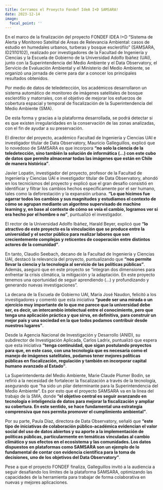 ```yaml
---
title: Cerramos el Proeycto Fondef IdeA I+D SAMSARA!
date: 2023-12-14
image:
  focal_point: ''
---
```



En el marco de la finalización del proyecto FONDEF IDEA I+D “Sistema de Alerta y Monitoreo Satelital de Áreas de Relevancia Ambiental: casos de estudio en humedales urbanos, turberas y bosque esclerófilo” (SAMSARA, ID21I10102), realizado por investigadores de la Facultad de Ingeniería y Ciencias y la Escuela de Gobierno de la Universidad Adolfo Ibáñez (UAI), junto con la Superintendencia del Medio Ambiente y el Data Observatory, el Servicio de Evaluación Ambiental y el Ministerio del Medio Ambiente, se organizó una jornada de cierre para dar a conocer los principales resultados obtenidos.

Por medio de datos de teledetección, los académicos desarrollaron un sistema automático de monitoreo de imágenes satelitales de bosque esclerófilo y matorrales, con el objetivo de mejorar los esfuerzos de cobertura espacial y temporal de fiscalización de la Superintendencia del Medio Ambiente (SMA).

De esta forma y gracias a la plataforma desarrollada, se podrá detectar si es que existen irregularidades en la conservación de las zonas analizadas, con el fin de ayudar a su preservación.

El director del proyecto, académico Facultad de Ingeniería y Ciencias UAI e investigador titular de Data Observatory, Mauricio Galleguillos, explicó que lo novedoso de SAMSARA es que incorpora **“no solo la ciencia de la teledetección, sino también la solución de informática (…) con este cubo de datos que permite almacenar todas las imágenes que están en Chile de manera histórica”**.

Javier Lopatin, investigador del proyecto, profesor de la Facultad de Ingeniería y Ciencias UAI e investigador titular de Data Observatory, ahondó en los tecnicismos del proyecto y explicó que el gran desafío consistió en identificar y filtrar los cambios hechos específicamente por el ser humano, tales como la deforestación y la expansión urbana. **“Lo que hicimos fue agarrar todos los cambios y sus magnitudes y estudiamos el contexto de cómo se agrupan mediante un algoritmo supervisado de machine learning y, en base al contexto de cómo se veía el cambio, logramos ver si era hecho por el hombre o no”**, puntualizó el investigador.

El rector de la Universidad Adolfo Ibáñez, Harald Beyer, explicó que **“lo atractivo de este proyecto es la vinculación que se produce entre la universidad y el sector público para realizar labores que son crecientemente complejas y reticentes de cooperación entre distintos actores de la comunidad”**.

En tanto, Claudio Seebach, decano de la Facultad de Ingeniería y Ciencias UAI, destacó la relevancia del proyecto, puntualizando que **“nos permite llevar la ciencia y la tecnología al servicio de las políticas públicas”**. Además, aseguró que en este proyecto se “integran dos dimensiones para enfrentar la crisis climática, la mitigación y la adaptación. En este proyecto tenemos una oportunidad de seguir aprendiendo (…) y profundizando y generando nuevas investigaciones”.

La decana de la Escuela de Gobierno UAI, María José Naudon, felicitó a los investigadores y comentó que esta iniciativa **“puede ser una mirada o un ejercicio muy importante de lo que me parece que la universidad debe ser, es decir, un intercambio intelectual entre el conocimiento, pero que tenga una aplicación práctica y que sirva, en definitiva, para construir un mejor país y una sociedad en la que todos podamos contribuir desde nuestros lugares”**.

Desde la Agencia Nacional de Investigación y Desarrollo (ANID), su subdirector de Investigación Aplicada, Carlos Ladrix, puntualizó que espera que esta iniciativa **“tenga continuidad, que sigan postulando proyectos para que, en este caso, con una tecnología que es necesaria como el manejo de imágenes satelitales, podamos tener mejores políticas públicas en fiscalización, regulación y también en incorporar capital humano avanzado al Estado”**.

La Superintendenta del Medio Ambiente, Marie Claude Plumer Bodin, se refirió a la necesidad de fortalecer la fiscalización a través de la tecnología, asegurando que “ha sido un pilar determinante para la Superintendencia del Medio Ambiente”. Es por esto que el proyecto SAMSARA va en la línea del trabajo de la SMA, donde **“el objetivo central es seguir avanzando en tecnología e inteligencia de datos para mejorar la fiscalización y ampliar su cobertura. En este sentido, se hace fundamental una estrategia comprensiva que nos permita promover el cumplimiento ambiental”**.

Por su parte, Paula Díaz, directora de Data Observatory, señaló que **“este tipo de iniciativas de colaboración público-académica evidencian el valor social del uso de datos abiertos y su aporte a la implementación de políticas públicas, particularmente en temáticas vinculadas al cambio climático y sus efectos en el ecosistema y las comunidades. Los datos dispuestos en plataformas como SAMSARA son un ejemplo de lo fundamental de contar con evidencia científica para la toma de decisiones, uno de los objetivos del Data Observatory”**.

Pese a que el proyecto FONDEF finaliza, Galleguillos invitó a la audiencia a seguir desafiando los límites de la plataforma SAMSARA, optimizando las capacidades de la herramienta para trabajar de forma colaborativa en nuevas y mejores aplicaciones.
